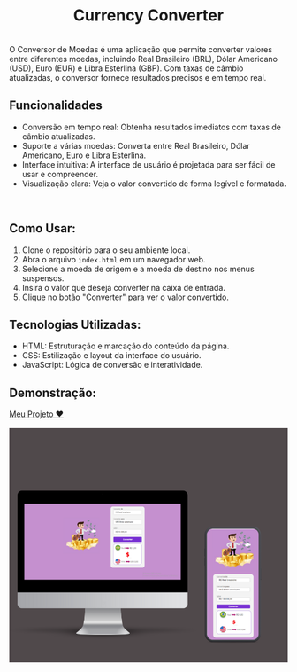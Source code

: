 <h1 align="center">Currency Converter</h1>
<br>
O Conversor de Moedas é uma aplicação que permite converter valores entre diferentes moedas, incluindo Real Brasileiro (BRL), Dólar Americano (USD), Euro (EUR) e Libra Esterlina (GBP). Com taxas de câmbio atualizadas, o conversor fornece resultados precisos e em tempo real.

## Funcionalidades

- Conversão em tempo real: Obtenha resultados imediatos com taxas de câmbio atualizadas.
- Suporte a várias moedas: Converta entre Real Brasileiro, Dólar Americano, Euro e Libra Esterlina.
- Interface intuitiva: A interface de usuário é projetada para ser fácil de usar e compreender.
- Visualização clara: Veja o valor convertido de forma legível e formatada.
<br>

## Como Usar:

1. Clone o repositório para o seu ambiente local.
2. Abra o arquivo `index.html` em um navegador web.
3. Selecione a moeda de origem e a moeda de destino nos menus suspensos.
4. Insira o valor que deseja converter na caixa de entrada.
5. Clique no botão "Converter" para ver o valor convertido.

## Tecnologias Utilizadas:

- HTML: Estruturação e marcação do conteúdo da página.
- CSS: Estilização e layout da interface do usuário.
- JavaScript: Lógica de conversão e interatividade.



## Demonstração:

<a href="https://convert-currency-1.netlify.app/">Meu Projeto ❤️
<br>
<br>
<img src="https://github.com/Lucileide-Elpidio/Convert-Currency/blob/main/assets/mockup.png?raw=true">
